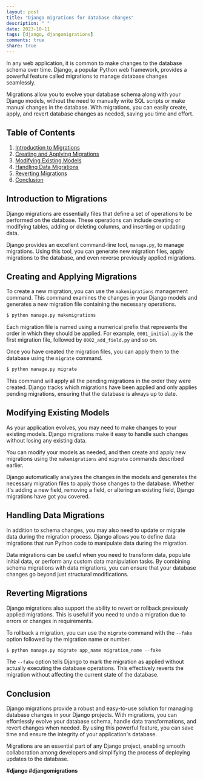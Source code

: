 ```yaml
---
layout: post
title: "Django migrations for database changes"
description: " "
date: 2023-10-11
tags: [django, djangomigrations]
comments: true
share: true
---
```


In any web application, it is common to make changes to the database schema over time. Django, a popular Python web framework, provides a powerful feature called migrations to manage database changes seamlessly.

Migrations allow you to evolve your database schema along with your Django models, without the need to manually write SQL scripts or make manual changes in the database. With migrations, you can easily create, apply, and revert database changes as needed, saving you time and effort.

## Table of Contents
1. [Introduction to Migrations](#introduction-to-migrations)
2. [Creating and Applying Migrations](#creating-and-applying-migrations)
3. [Modifying Existing Models](#modifying-existing-models)
4. [Handling Data Migrations](#handling-data-migrations)
5. [Reverting Migrations](#reverting-migrations)
6. [Conclusion](#conclusion)

## Introduction to Migrations

Django migrations are essentially files that define a set of operations to be performed on the database. These operations can include creating or modifying tables, adding or deleting columns, and inserting or updating data.

Django provides an excellent command-line tool, `manage.py`, to manage migrations. Using this tool, you can generate new migration files, apply migrations to the database, and even reverse previously applied migrations.

## Creating and Applying Migrations

To create a new migration, you can use the `makemigrations` management command. This command examines the changes in your Django models and generates a new migration file containing the necessary operations.

```python
$ python manage.py makemigrations
```

Each migration file is named using a numerical prefix that represents the order in which they should be applied. For example, `0001_initial.py` is the first migration file, followed by `0002_add_field.py` and so on.

Once you have created the migration files, you can apply them to the database using the `migrate` command.

```python
$ python manage.py migrate
```

This command will apply all the pending migrations in the order they were created. Django tracks which migrations have been applied and only applies pending migrations, ensuring that the database is always up to date.

## Modifying Existing Models

As your application evolves, you may need to make changes to your existing models. Django migrations make it easy to handle such changes without losing any existing data.

You can modify your models as needed, and then create and apply new migrations using the `makemigrations` and `migrate` commands described earlier.

Django automatically analyzes the changes in the models and generates the necessary migration files to apply those changes to the database. Whether it's adding a new field, removing a field, or altering an existing field, Django migrations have got you covered.

## Handling Data Migrations

In addition to schema changes, you may also need to update or migrate data during the migration process. Django allows you to define data migrations that run Python code to manipulate data during the migration.

Data migrations can be useful when you need to transform data, populate initial data, or perform any custom data manipulation tasks. By combining schema migrations with data migrations, you can ensure that your database changes go beyond just structural modifications.

## Reverting Migrations

Django migrations also support the ability to revert or rollback previously applied migrations. This is useful if you need to undo a migration due to errors or changes in requirements.

To rollback a migration, you can use the `migrate` command with the `--fake` option followed by the migration name or number.

```python
$ python manage.py migrate app_name migration_name --fake
```

The `--fake` option tells Django to mark the migration as applied without actually executing the database operations. This effectively reverts the migration without affecting the current state of the database.

## Conclusion

Django migrations provide a robust and easy-to-use solution for managing database changes in your Django projects. With migrations, you can effortlessly evolve your database schema, handle data transformations, and revert changes when needed. By using this powerful feature, you can save time and ensure the integrity of your application's database.

Migrations are an essential part of any Django project, enabling smooth collaboration among developers and simplifying the process of deploying updates to the database.

**#django #djangomigrations**